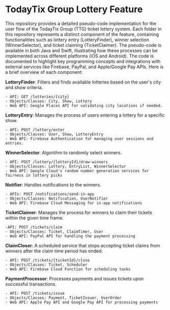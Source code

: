 # TodayTix Group Lottery Feature
This repository provides a detailed pseudo-code implementation for the user flow of the TodayTix Group (TTG) ticket lottery system. Each folder in this repository represents a distinct component of the feature, containing functionalities such as lottery entry (LotteryFinder), winner selection (WinnerSelector), and ticket claiming (TicketClaimer). The pseudo-code is available in both Java and Swift, illustrating how these processes can be implemented across different platforms (iOS and Android). The code is documented to highlight key programming concepts and integrations with external services like Firebase, PayPal, and Apple/Google Pay APIs. Here is a brief overview of each component:


**LotteryFinder**: Filters and finds available lotteries based on the user's city and show criteria.
    
    - API: GET /lotteries/{city}
    - Objects/Classes: City, Show, Lottery
    - Web API: Google Places API for validating city locations if needed.


**LotteryEntry**: Manages the process of users entering a lottery for a specific show.
    
    - API: POST /lottery/enter
    - Objects/Classes: User, Show, LotteryEntry
    - Web API: Firebase Authentication for managing user sessions and entries.


**WinnerSelector**: Algorithm to randomly select winners.
    
    - API: POST /lottery/{lotteryId}/draw-winners
    - Objects/Classes: Lottery, EntryList, WinnerSelector
    - Web API: Google Cloud's random number generation services for fairness in lottery picks


**Notifier**: Handles notifications to the winners.
    
    - APIs: POST /notifications/send-in-app
    - Objects/Classes: Notification, UserNotifier
    - Web API: Firebase Cloud Messaging for in-app notifications


**TicketClaimer**: Manages the process for winners to claim their tickets within the given time frame.
    
    -API: POST /tickets/claim
    - Objects/Classes: Ticket, ClaimTimer, User
    - Web API: PayPal API for handling the payment processing
    

**ClaimCloser**: A scheduled service that stops accepting ticket claims from winners after the claim time period has ended.
    
    - API: POST /tickets/{ticketId}/close
    - Objects/Classes: Ticket, Scheduler
    - Web API: Firebase Cloud Function for scheduling tasks

    
**PaymentProcessor**: Processes payments and issues tickets upon successful transactions.
    
    - API: POST /tickets/issue
    - Objects/Classes: Payment, TicketIssuer, UserOrder
    - Web API: Apple Pay API and Google Pay API for processing payments

